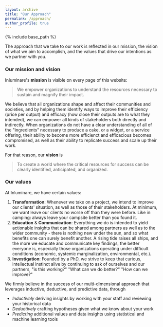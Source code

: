 ```yaml
---
layout: archive
title: "Our Approach"
permalink: /approach/
author_profile: true
---
```


{% include base_path %}

The approach that we take to our work is reflected in our mission, the vision of what we aim to accomplish, and the values that drive our intentions as we partner with you.

### Our mission and vision

Inluminare's **mission** is visible on every page of this website: 

> We empower organizations to understand the resources necessary to sustain and magnify their impact.

We believe that all organizations shape and affect their communities and societies, and by helping them identify ways to improve their efficiency (price per output) and efficacy (how close their outputs are to what they intended), we can empower all kinds of stakeholders both directly and indirectly. When organizations do not have a clear understanding of all of the "ingredients" necessary to produce a cake, or a widget, or a service offering, their ability to become more efficienct and efficacious becomes compromised, as well as their ability to replicate success and scale up their work. 

For that reason, our **vision** is 

> To create a world where the critical resources for success can be clearly identified, anticipated, and organized.

### Our values

At Inluminare, we have certain values:

1. **Transformation**: Whenever we take on a project, we intend to improve our clients' situation, as well as those of their stakeholders. At minimum, we want leave our clients no worse off than they were before. Like in camping: always leave your campsite better than you found it.
2. **Education** & **Communication**: Everything we do is intended to yield actionable insights that can be shared among partners as well as to the wider community - there is nothing new under the sun, and so what benefits one can surely benefit another. A rising tide raises all ships, and the more we educate and communicate key findings, the better everyone is, especially those organizations operating under difficult conditions (economic, systemic marginalization, environmental, etc.).
3. **Investigation**: Founded by a PhD, we strive to keep that curious, intellectual instinct alive by continuing to ask of ourselves and our partners, "is this working?" "What can we do better?" "How can we improve?"

We firmly believe in the success of our multi-dimensional approach that leverages inductive, deductive, and predictive data, through 
* *Inductively* deriving insights by working with your staff and reviewing your historical data
* *Deductively* crafting hypotheses given what we know about your work
* *Predicting* additional values and data insights using statistical and machine learning tools

